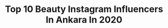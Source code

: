 ---
title: Top 10 Beauty Instagram Influencers In Ankara In 2020
description: >-
  Find top beauty Instagram influencers in Ankara in 2020. Most popular hashtags: #ankara #beauty #evdekal #instagood.
platform: Instagram
profiles:
  - username: "ervaervaa_"
    fullname: >-
      Erva 🍭
    location: "Turkey"
    followers: 16180
    engagement: 542
    commentsToLikes: 0.066537
    id: ck15rk21s8azl0i195rp257g2
    verified: false
    hashtags: "#food, #beauty, #ankara, #islandlife"
  - username: "dyt_pelinyuksel"
    fullname: >-
      Diyetisyen Pelin YÜKSEL
    location: "Turkey"
    followers: 15789
    engagement: 508
    commentsToLikes: 0.150576
    id: ck6ue7ax1p8h10j71pw5gzdg6
    verified: false
    hashtags: "#hurriyetcomtr, #ankaraetkinlikleri, #foodstagram, #kahvalt"
  - username: "sevdeyes"
    fullname: >-
      Sevda | skinfluencer
    location: "Turkey"
    followers: 14321
    engagement: 788
    commentsToLikes: 0.131127
    id: ck14gozks6bme0i19bt8kwcrm
    verified: false
    hashtags: "#plants, #hijabfashion, #lifestyle, #evdekal"
  - username: "_gezengorenkiz_"
    fullname: >-
      GezenGorenKiz By LadyCook
    location: "Turkey"
    followers: 19729
    engagement: 295
    commentsToLikes: 0.165322
    id: ck5ceza6um0h60i11bg0mnohj
    verified: false
    hashtags: "#today, #sushi, #life, #instagood"
  - username: "jansulubirblog"
    fullname: >-
      Cansu🌟
    location: "Turkey"
    followers: 12936
    engagement: 440
    commentsToLikes: 0.145437
    id: ck14gilzr5eq20i19jxsrt25i
    verified: false
    hashtags: "#avonparf, #karantina, #yaz, #karantinag"
  - username: "mervekayamua"
    fullname: >-
      Merve Kaya
    location: "Turkey"
    followers: 13515
    engagement: 1050
    commentsToLikes: 0.099150
    id: ck15uk3c3nkem0i19w2h45smx
    verified: false
    hashtags: "#fashioninspo, #aile, #instafashion, #physiciansformula"
  - username: "sesversus"
    fullname: >-
      SesVerSus
    location: "Turkey"
    followers: 44414
    engagement: 190
    commentsToLikes: 0.007983
    id: ck14i68ljduhg0i19f1ys04le
    verified: true
    hashtags: "#instacool, #night, #turkey, #newsong"
  - username: "gala_trifani"
    fullname: >-
      🧿 Gala Trifany
    location: "Turkey"
    followers: 8353
    engagement: 1243
    commentsToLikes: 0.011840
    id: ck8t918rrml540j78d6grws1w
    verified: false
    hashtags: "#otel, #konfor, #sultanahmet, #russsia"
  - username: "oglakkiziofficial"
    fullname: >-
      Oğlak kızı
    location: "Turkey"
    followers: 27839
    engagement: 446
    commentsToLikes: 0.024808
    id: ck8t9357amsqf0j781t2ajfbr
    verified: false
    hashtags: "#balay, #followback, #commentback, #commentbelow"
  - username: "nabeelalasmer"
    fullname: >-
      Nabeel Alasmer
    location: "Turkey"
    followers: 32000
    engagement: 102
    commentsToLikes: 0.025428
    id: ck5zt326hzngs0i14tqcv00g1
    verified: false
    hashtags: "#photo, #photographysouls, #gloss, #mascara"
---